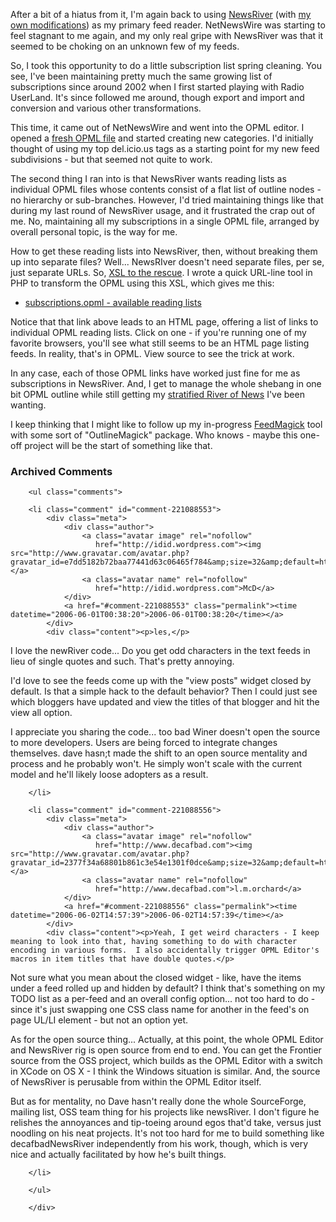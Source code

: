  <p>After a bit of a hiatus from it, I'm again back to using <a href="http://www.newsriver.org">NewsRiver</a> (with <a href="http://decafbad.com/trac/wiki/DecafbadNewsRiver">my own modifications</a>) as my primary feed reader.  NetNewsWire was starting to feel stagnant to me again, and my only real gripe with NewsRiver was that it seemed to be choking on an unknown few of my feeds.</p>
 <p>So, I took this opportunity to do a little subscription list spring cleaning.  You see, I've been maintaining pretty much the same growing list of subscriptions since around 2002 when I first started playing with Radio UserLand.  It's since followed me around, though export and import and conversion and various other transformations.</p>
 <p>This time, it came out of NetNewsWire and went into the OPML editor.  I opened a <a href="http://hosting.opml.org/decafbad/subscriptions.opml">fresh OPML file</a> and started creating new categories.  I'd initially thought of using my top del.icio.us tags as a starting point for my new feed subdivisions - but that seemed not quite to work.</p>
 <p>The second thing I ran into is that NewsRiver wants reading lists as individual OPML files whose contents consist of a flat list of outline nodes - no hierarchy or sub-branches.  However, I'd tried maintaining things like that during my last round of NewsRiver usage, and it frustrated the crap out of me.  No, maintaining all my subscriptions in a single OPML file, arranged by overall personal topic, is the way for me.</p>
 <p>How to get these reading lists into NewsRiver, then, without breaking them up into separate files?  Well...  NewsRIver doesn't need separate files, per se, just separate URLs.  So, <a href="http://hosting.opml.org/decafbad/reading-list-tools.xsl">XSL to the rescue</a>. I wrote a quick URL-line tool in PHP to transform the OPML using this XSL, which gives me this:</p>
     <ul>
     <li>
     <span><a href="http://decafbad.com/2006/05/xsltproc.php?mode=toc&suboutline=amusements&xml=http://hosting.opml.org/decafbad/subscriptions.opml&xsl=http://hosting.opml.org/decafbad/reading-list-tools.xsl">subscriptions.opml - available reading lists</a></span>
     </li>
     </ul>
 <p>Notice that that link above leads to an HTML page, offering a list of links to individual OPML reading lists.  Click on one - if you're running one of my favorite browsers, you'll see what still seems to be an HTML page listing feeds.  In reality, that's in OPML.  View source to see the trick at work.</p>
 <p>In any case, each of those OPML links have worked just fine for me as subscriptions in NewsRiver.  And, I get to manage the whole shebang in one bit OPML outline while still getting my <a href="http://decafbad.com/blog/2006/01/01/new-feed-reader-ideas-for-the-new-year">stratified River of News</a> I've been wanting.</p>
 <p>I keep thinking that I might like to follow up my in-progress <a href="http://decafbad.com/trac/wiki/FeedMagick">FeedMagick</a> tool with some sort of "OutlineMagick" package.  Who knows - maybe this one-off project will be the start of something like that.</p>

<div id="comments" class="comments archived-comments">
            <h3>Archived Comments</h3>
            
        <ul class="comments">
            
        <li class="comment" id="comment-221088553">
            <div class="meta">
                <div class="author">
                    <a class="avatar image" rel="nofollow" 
                       href="http://idid.wordpress.com"><img src="http://www.gravatar.com/avatar.php?gravatar_id=e7dd5182b72baa77441d63c06465f784&amp;size=32&amp;default=http://mediacdn.disqus.com/1320279820/images/noavatar32.png"/></a>
                    <a class="avatar name" rel="nofollow" 
                       href="http://idid.wordpress.com">McD</a>
                </div>
                <a href="#comment-221088553" class="permalink"><time datetime="2006-06-01T00:38:20">2006-06-01T00:38:20</time></a>
            </div>
            <div class="content"><p>les,</p>

<p>I love the newRiver code... Do you get odd characters in the text feeds in lieu of single quotes and such. That's pretty annoying.</p>

<p>I'd love to see the feeds come up with the "view posts" widget closed by default. Is that a simple hack to the default behavior? Then I could just see which bloggers have updated and view the titles of that blogger and hit the view all option.</p>

<p>I appreciate you sharing the code... too bad Winer doesn't open the source to more developers. Users are being forced to integrate changes themselves. dave hasn;t made the shift to an open source mentality and process and he probably won't. He simply won't scale with the current model and he'll likely loose adopters as a result.</p></div>
            
        </li>
    
        <li class="comment" id="comment-221088556">
            <div class="meta">
                <div class="author">
                    <a class="avatar image" rel="nofollow" 
                       href="http://www.decafbad.com"><img src="http://www.gravatar.com/avatar.php?gravatar_id=2377f34a68801b861c3e54e1301f0dce&amp;size=32&amp;default=http://mediacdn.disqus.com/1320279820/images/noavatar32.png"/></a>
                    <a class="avatar name" rel="nofollow" 
                       href="http://www.decafbad.com">l.m.orchard</a>
                </div>
                <a href="#comment-221088556" class="permalink"><time datetime="2006-06-02T14:57:39">2006-06-02T14:57:39</time></a>
            </div>
            <div class="content"><p>Yeah, I get weird characters - I keep meaning to look into that, having something to do with character encoding in various forms.  I also accidentally trigger OPML Editor's macros in item titles that have double quotes.</p>

<p>Not sure what you mean about the closed widget - like, have the items under a feed rolled up and hidden by default?  I think that's something on my TODO list as a per-feed and an overall config option...  not too hard to do - since it's just swapping one CSS class name for another in the feed's on page UL/LI element - but not an option yet.</p>

<p>As for the open source thing...  Actually, at this point, the whole OPML Editor and NewsRiver rig is open source from end to end.  You can get the Frontier source from the OSS project, which builds as the OPML Editor with a switch in XCode on OS X - I think the Windows situation is similar.  And, the source of NewsRiver is perusable from within the OPML Editor itself.</p>

<p>But as for mentality, no Dave hasn't really done the whole SourceForge, mailing list, OSS team thing for his projects like newsRiver.  I don't figure he relishes the annoyances and tip-toeing around egos that'd take, versus just noodling on his neat projects.  It's not too hard for me to build something like decafbadNewsRiver independently from his work, though, which is very nice and actually facilitated by how he's built things.</p></div>
            
        </li>
    
        </ul>
    
        </div>
    